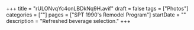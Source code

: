 +++
title = "rULONvqYc4onLBDkNq9H.avif"
draft = false
tags = ["Photos"]
categories = [""]
pages = ["SPT 1990's Remodel Program"]
startDate = ""
description = "Refreshed beverage selection."
+++
